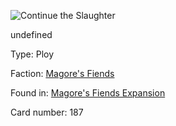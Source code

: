 
![Continue the Slaughter](https://warhammerunderworlds.com/wp-content/uploads/sites/6/2018/03/187_ENG.png)

undefined

Type: Ploy

Faction: [Magore's Fiends](/factions/magores-fiends.md)

Found in: [Magore's Fiends Expansion](/locations/magores-fiends-expansion.md)

Card number: 187
